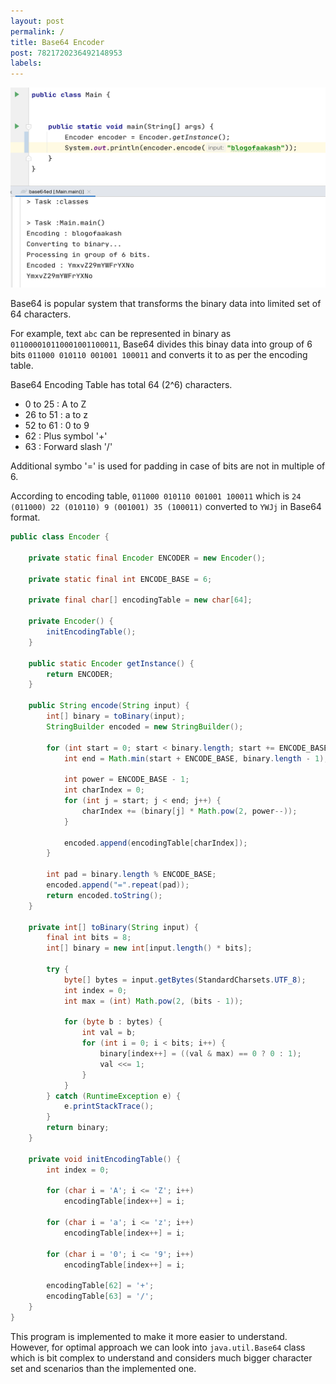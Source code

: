 ```yaml
---
layout: post
permalink: /
title: Base64 Encoder
post: 7821720236492148953
labels:
---
```


<img src="images/image.png" width=640 height=320 />

Base64 is popular system that transforms the binary data into limited set of 64 characters. 

For example, text `abc` can be represented in binary as `011000010110001001100011`, Base64 divides this binay data into group of 6 bits `011000 010110 001001 100011` and converts it to as per the encoding table.

Base64 Encoding Table has total 64 (2^6) characters.
- 0 to 25  : A to Z
- 26 to 51 : a to z
- 52 to 61 : 0 to 9
- 62 : Plus symbol '+'
- 63 : Forward slash '/'

Additional symbo '=' is used for padding in case of bits are not in multiple of 6.


According to encoding table, `011000 010110 001001 100011` which is `24 (011000) 22 (010110) 9 (001001) 35 (100011)` converted to `YWJj` in Base64 format.

```java
public class Encoder {

    private static final Encoder ENCODER = new Encoder();

    private static final int ENCODE_BASE = 6;

    private final char[] encodingTable = new char[64];

    private Encoder() {
        initEncodingTable();
    }

    public static Encoder getInstance() {
        return ENCODER;
    }

    public String encode(String input) {
        int[] binary = toBinary(input);
        StringBuilder encoded = new StringBuilder();

        for (int start = 0; start < binary.length; start += ENCODE_BASE) {
            int end = Math.min(start + ENCODE_BASE, binary.length - 1);

            int power = ENCODE_BASE - 1;
            int charIndex = 0;
            for (int j = start; j < end; j++) {
                charIndex += (binary[j] * Math.pow(2, power--));
            }

            encoded.append(encodingTable[charIndex]);
        }

        int pad = binary.length % ENCODE_BASE;
        encoded.append("=".repeat(pad));
        return encoded.toString();
    }

    private int[] toBinary(String input) {
        final int bits = 8;
        int[] binary = new int[input.length() * bits];

        try {
            byte[] bytes = input.getBytes(StandardCharsets.UTF_8);
            int index = 0;
            int max = (int) Math.pow(2, (bits - 1));

            for (byte b : bytes) {
                int val = b;
                for (int i = 0; i < bits; i++) {
                    binary[index++] = ((val & max) == 0 ? 0 : 1);
                    val <<= 1;
                }
            }
        } catch (RuntimeException e) {
            e.printStackTrace();
        }
        return binary;
    }

    private void initEncodingTable() {
        int index = 0;

        for (char i = 'A'; i <= 'Z'; i++)
            encodingTable[index++] = i;

        for (char i = 'a'; i <= 'z'; i++)
            encodingTable[index++] = i;

        for (char i = '0'; i <= '9'; i++)
            encodingTable[index++] = i;

        encodingTable[62] = '+';
        encodingTable[63] = '/';
    }
}
```

This program is implemented to make it more easier to understand. However, for optimal approach we can look into `java.util.Base64` class which is bit complex to understand and considers much bigger character set and scenarios than the implemented one.